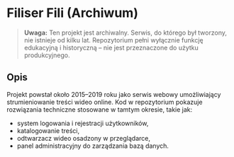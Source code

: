 # Filiser Fili (Archiwum)

> **Uwaga:** Ten projekt jest archiwalny. Serwis, do którego był tworzony, 
> nie istnieje od kilku lat. Repozytorium pełni wyłącznie funkcję 
> edukacyjną i historyczną – nie jest przeznaczone do użytku produkcyjnego.

## Opis

Projekt powstał około 2015–2019 roku jako serwis webowy umożliwiający 
strumieniowanie treści wideo online. Kod w repozytorium pokazuje 
rozwiązania techniczne stosowane w tamtym okresie, takie jak:

- system logowania i rejestracji użytkowników,
- katalogowanie treści,
- odtwarzacz wideo osadzony w przeglądarce,
- panel administracyjny do zarządzania bazą danych.

